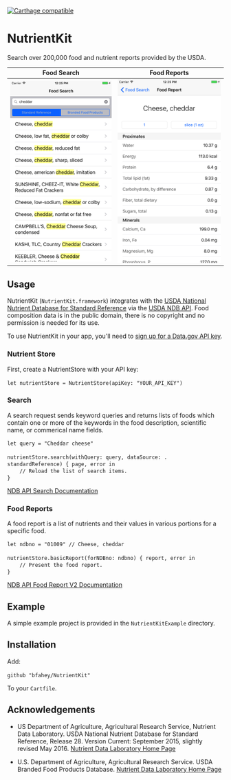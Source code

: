 [![Carthage compatible](https://img.shields.io/badge/Carthage-compatible-4BC51D.svg?style=flat)](https://github.com/Carthage/Carthage)

# NutrientKit

Search over 200,000 food and nutrient reports provided by the USDA.

| Food Search | Food Reports |
|-------------|--------------|
|![Food Search](NutrientKitExample/FoodSearch.png)|![Food Report](NutrientKitExample/FoodReport.png)|

## Usage

NutrientKit (`NutrientKit.framework`) integrates with the [USDA National Nutrient Database for Standard Reference](https://www.ars.usda.gov/northeast-area/beltsville-md/beltsville-human-nutrition-research-center/nutrient-data-laboratory/docs/usda-national-nutrient-database-for-standard-reference/) via the [USDA NDB API](https://ndb.nal.usda.gov/ndb/doc/index). Food composition data is in the public domain, there is no copyright and no permission is needed for its use.

To use NutrientKit in your app, you'll need to [sign up for a Data.gov API key](https://api.data.gov/signup/). 

### Nutrient Store

First, create a NutrientStore with your API key:

`let nutrientStore = NutrientStore(apiKey: "YOUR_API_KEY")`

### Search

A search request sends keyword queries and returns lists of foods which contain one or more of
     the keywords in the food description, scientific name, or commerical name fields.
     
```
let query = "Cheddar cheese"
    
nutrientStore.search(withQuery: query, dataSource: . standardReference) { page, error in
	// Reload the list of search items.
}
```
     
[NDB API Search Documentation](https://ndb.nal.usda.gov/ndb/doc/apilist/API-SEARCH.md)

### Food Reports

A food report is a list of nutrients and their values in various portions for a specific food. 

```
let ndbno = "01009" // Cheese, cheddar

nutrientStore.basicReport(forNDBno: ndbno) { report, error in
    // Present the food report.
}
```

[NDB API Food Report V2 Documentation](https://ndb.nal.usda.gov/ndb/doc/apilist/API-FOOD-REPORTV2.md)

## Example

A simple example project is provided in the `NutrientKitExample` directory.


## Installation

Add:

`github "bfahey/NutrientKit"`

To your `Cartfile`.

## Acknowledgements

* US Department of Agriculture, Agricultural Research Service, Nutrient Data Laboratory. USDA National Nutrient Database for Standard Reference, Release 28. Version Current: September 2015, slightly revised May 2016. [Nutrient Data Laboratory Home Page](http://www.ars.usda.gov/nutrientdata)

* U.S. Department of Agriculture, Agricultural Research Service. USDA Branded Food Products Database. [Nutrient Data Laboratory Home Page](http://ndb.nal.usda.gov)
